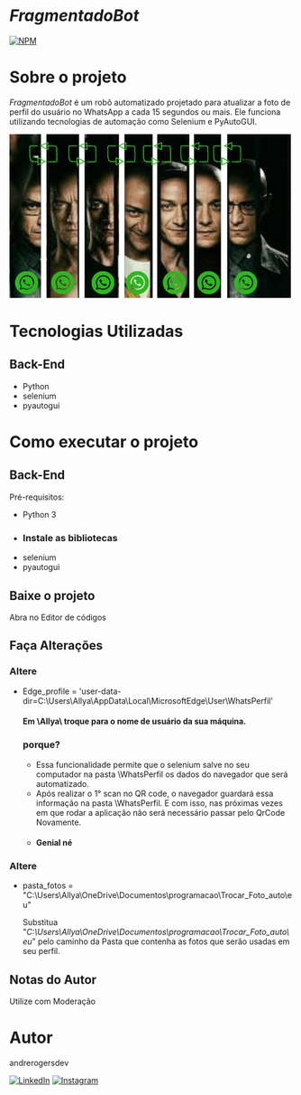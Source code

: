 # _FragmentadoBot_
[![NPM](https://img.shields.io/npm/l/react)](https://github.com/andrerogersdev/FragmentadoBot/blob/main/LICENSE) 

# Sobre o projeto

_FragmentadoBot_ é um robô automatizado projetado para atualizar a foto de perfil do usuário no WhatsApp a cada 15 segundos ou mais. Ele funciona utilizando tecnologias de automação como Selenium e PyAutoGUI.

![ImagemFragmentadoBot](https://github.com/andrerogersdev/FragmentadoBot/blob/main/assets/fragmentado_perfil.png)

# Tecnologias Utilizadas
## Back-End
- Python
- selenium
- pyautogui

# Como executar o projeto
## Back-End
Pré-requisitos: 
- Python 3
- ### Instale as bibliotecas
- selenium
- pyautogui
  
## Baixe o projeto
Abra no Editor de códigos

## Faça Alterações
### Altere
- Edge_profile = 'user-data-dir=C:\\Users\\Allya\\AppData\\Local\\MicrosoftEdge\\User\\WhatsPerfil'
  #### Em \\Allya\\ troque para o nome de usuário da sua máquina.

  ### porque?
  - Essa funcionalidade permite que o selenium salve no seu computador na pasta \\WhatsPerfil os dados do navegador que será automatizado.
  - Após realizar o 1° scan no QR code, o navegador guardará essa informação na pasta \\WhatsPerfil. E com isso, nas próximas vezes em que rodar a aplicação não será necessário passar pelo QrCode Novamente.
  - #### Genial né
### Altere
- pasta_fotos = "C:\\Users\\Allya\\OneDrive\\Documentos\\programacao\\Trocar_Foto_auto\\eu"
  
  Substitua "_C:\\Users\\Allya\\OneDrive\\Documentos\\programacao\\Trocar_Foto_auto\\eu_" pelo caminho da Pasta que contenha as fotos que serão usadas em seu perfil.

## Notas do Autor

Utilize com Moderação

# Autor

andrerogersdev

[![LinkedIn](https://img.shields.io/badge/LinkedIn-0077B5?style=for-the-badge&logo=linkedin&logoColor=white)](https://www.linkedin.com/in/andrerogersdev/)
[![Instagram](https://img.shields.io/badge/Instagram-E4405F?style=for-the-badge&logo=instagram&logoColor=white)](https://www.instagram.com/andrerogersdev)
